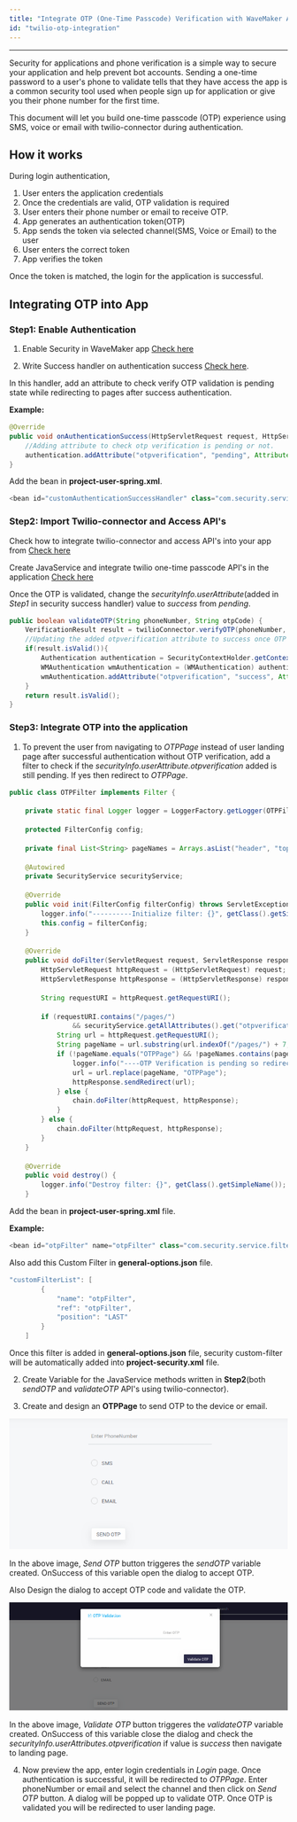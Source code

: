 ```yaml
---
title: "Integrate OTP (One-Time Passcode) Verification with WaveMaker App"
id: "twilio-otp-integration"
---
```

---

Security for applications and phone verification is a simple way to secure your application and help prevent bot accounts. Sending a one-time password to a user's phone to validate tells that they have access the app is a common security tool used when people sign up for application or give you their phone number for the first time.

This document will let you build one-time passcode (OTP) experience using SMS, voice or email with twilio-connector during authentication.

## How it works

During login authentication,

1. User enters the application credentials
2. Once the credentials are valid, OTP validation is required
1. User enters their phone number or email to receive OTP.
2. App generates an authentication token(OTP)
3. App sends the token via selected channel(SMS, Voice or Email) to the user
4. User enters the correct token
5. App verifies the token

Once the token is matched, the login for the application is successful.

## Integrating OTP into App

### Step1: Enable Authentication
1. Enable Security in WaveMaker app [Check here](/learn/app-development/app-security/app-security)

2. Write Success handler on authentication success [Check here](/learn/how-tos/customizing-post-authentication-handlers).

In this handler, add an attribute to check verify OTP validation is pending state while redirecting to pages after success authentication.

**Example:**
```Java
@Override
public void onAuthenticationSuccess(HttpServletRequest request, HttpServletResponse response, WMAuthentication authentication) {
    //Adding attribute to check otp verification is pending or not.
    authentication.addAttribute("otpverification", "pending", Attribute.AttributeScope.ALL);
}
```
Add the bean in **project-user-spring.xml**.
```Java
<bean id="customAuthenticationSuccessHandler" class="com.security.service.handler.CustomAuthenticationSuccessHandler"/>
```

### Step2: Import Twilio-connector and Access API's

Check how to integrate twilio-connector and access API's into your app from [Check here](/learn/how-tos/twilio-connector)

Create JavaService and integrate twilio one-time passcode API's in the application [Check here](/learn/how-tos/twilio-connector#implementing-otp)

Once the OTP is validated, change the *securityInfo.userAttribute*(added in *Step1* in security success handler) value to *success* from *pending*.

```Java
public boolean validateOTP(String phoneNumber, String otpCode) {
    VerificationResult result = twilioConnector.verifyOTP(phoneNumber, otpCode);
    //Updating the added otpverification attribute to success once OTP is valid.
    if(result.isValid()){
        Authentication authentication = SecurityContextHolder.getContext().getAuthentication();
        WMAuthentication wmAuthentication = (WMAuthentication) authentication;
        wmAuthentication.addAttribute("otpverification", "success", Attribute.AttributeScope.ALL);
    }
    return result.isValid();
}
```

### Step3: Integrate OTP into the application

1. To prevent the user from navigating to *OTPPage* instead of user landing page after successful authentication without OTP verification, add a filter to check if the *securityInfo.userAttribute.otpverification* added is still pending. If yes then redirect to *OTPPage*.

```Java
public class OTPFilter implements Filter {

    private static final Logger logger = LoggerFactory.getLogger(OTPFilter.class);

    protected FilterConfig config;

    private final List<String> pageNames = Arrays.asList("header", "topnav", "footer", "leftnav", "rightnav");

    @Autowired
    private SecurityService securityService;

    @Override
    public void init(FilterConfig filterConfig) throws ServletException {
        logger.info("----------Initialize filter: {}", getClass().getSimpleName());
        this.config = filterConfig;
    }

    @Override
    public void doFilter(ServletRequest request, ServletResponse response, FilterChain chain) throws IOException, ServletException {
        HttpServletRequest httpRequest = (HttpServletRequest) request;
        HttpServletResponse httpResponse = (HttpServletResponse) response;

        String requestURI = httpRequest.getRequestURI();

        if (requestURI.contains("/pages/")
                && securityService.getAllAttributes().get("otpverification").equals("pending")){
            String url = httpRequest.getRequestURI();
            String pageName = url.substring(url.indexOf("/pages/") + 7, url.indexOf("/page.min.json"));
            if (!pageName.equals("OTPPage") && !pageNames.contains(pageName)) {
                logger.info("----OTP Verification is pending so redirecting to OTPPage-------");
                url = url.replace(pageName, "OTPPage");
                httpResponse.sendRedirect(url);
            } else {
                chain.doFilter(httpRequest, httpResponse);
            }
        } else {
            chain.doFilter(httpRequest, httpResponse);
        }
    }

    @Override
    public void destroy() {
        logger.info("Destroy filter: {}", getClass().getSimpleName());
    }

```
Add the bean in **project-user-spring.xml** file.

**Example:**
```Java
<bean id="otpFilter" name="otpFilter" class="com.security.service.filter.OTPFilter"/>
```
Also add this Custom Filter in **general-options.json** file.
```Java
"customFilterList": [
		{
			"name": "otpFilter",
			"ref": "otpFilter",
			"position": "LAST"
		}
	]
```
Once this filter is added in **general-options.json** file, security custom-filter will be automatically added into **project-security.xml** file.

2. Create Variable for the JavaService methods written in **Step2**(both *sendOTP* and *validateOTP* API's using twilio-connector).

3. Create and design an **OTPPage** to send OTP to the device or email. 

[![](/learn/assets/connector/otppage.png)](/learn/assets/connector/otppage.png)

In the above image, *Send OTP* button triggeres the *sendOTP* variable created. OnSuccess of this variable open the dialog to accept OTP.

Also Design the dialog to accept OTP code and validate the OTP.

[![](/learn/assets/connector/otpvalid.png)](/learn/assets/connector/otpvalid.png)

In the above image, *Validate OTP* button triggeres the *validateOTP* variable created. OnSuccess of this variable close the dialog and check the *securityInfo.userAttributes.otpverification* if value is *success* then navigate to landing page.

4. Now preview the app, enter login credentials in *Login* page. Once authentication is successful, it will be redirected to *OTPPage*. Enter phoneNumber or email and select the channel and then click on *Send OTP* button. A dialog will be popped up to validate OTP. Once OTP is validated you will be redirected to user landing page.